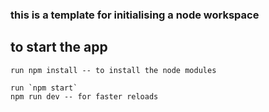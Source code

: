 ### this is a template for initialising a node workspace

## to start the app

    run npm install -- to install the node modules

    run `npm start`
    npm run dev -- for faster reloads
